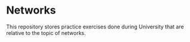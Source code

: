 # Networks
This repository stores practice exercises done during University that are relative to the topic of networks.
